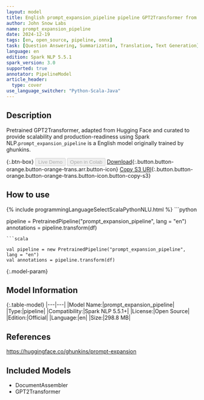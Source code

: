 ```yaml
---
layout: model
title: English prompt_expansion_pipeline pipeline GPT2Transformer from ghunkins
author: John Snow Labs
name: prompt_expansion_pipeline
date: 2024-12-19
tags: [en, open_source, pipeline, onnx]
task: [Question Answering, Summarization, Translation, Text Generation]
language: en
edition: Spark NLP 5.5.1
spark_version: 3.0
supported: true
annotator: PipelineModel
article_header:
  type: cover
use_language_switcher: "Python-Scala-Java"
---
```


## Description

Pretrained GPT2Transformer, adapted from Hugging Face and curated to provide scalability and production-readiness using Spark NLP.`prompt_expansion_pipeline` is a English model originally trained by ghunkins.

{:.btn-box}
<button class="button button-orange" disabled>Live Demo</button>
<button class="button button-orange" disabled>Open in Colab</button>
[Download](https://s3.amazonaws.com/auxdata.johnsnowlabs.com/public/models/prompt_expansion_pipeline_en_5.5.1_3.0_1734586353702.zip){:.button.button-orange.button-orange-trans.arr.button-icon}
[Copy S3 URI](s3://auxdata.johnsnowlabs.com/public/models/prompt_expansion_pipeline_en_5.5.1_3.0_1734586353702.zip){:.button.button-orange.button-orange-trans.button-icon.button-copy-s3}

## How to use



<div class="tabs-box" markdown="1">
{% include programmingLanguageSelectScalaPythonNLU.html %}
```python

pipeline = PretrainedPipeline("prompt_expansion_pipeline", lang = "en")
annotations =  pipeline.transform(df)   

```
```scala

val pipeline = new PretrainedPipeline("prompt_expansion_pipeline", lang = "en")
val annotations = pipeline.transform(df)

```
</div>

{:.model-param}
## Model Information

{:.table-model}
|---|---|
|Model Name:|prompt_expansion_pipeline|
|Type:|pipeline|
|Compatibility:|Spark NLP 5.5.1+|
|License:|Open Source|
|Edition:|Official|
|Language:|en|
|Size:|298.8 MB|

## References

https://huggingface.co/ghunkins/prompt-expansion

## Included Models

- DocumentAssembler
- GPT2Transformer